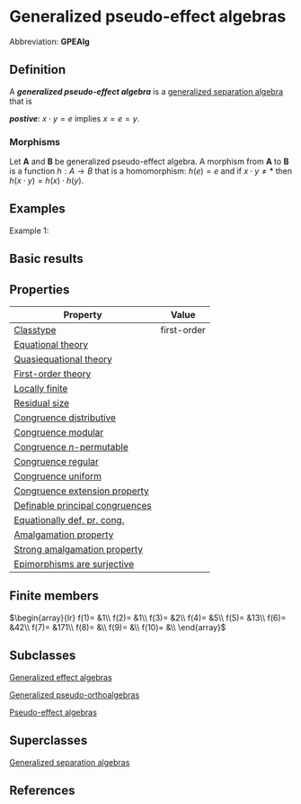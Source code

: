 # Generalized pseudo-effect algebras

Abbreviation: **GPEAlg**

## Definition
A ***generalized pseudo-effect algebra*** is a [generalized separation algebra](generalized_separation_algebras.md) that is

***postive***: $x\cdot y=e$ implies $x=e=y$.

### Morphisms
Let $\mathbf{A}$ and $\mathbf{B}$ be generalized pseudo-effect algebra. A morphism from $\mathbf{A}$ to $\mathbf{B}$ is a function $h:A\rightarrow B$ that is a homomorphism: 
$h(e)=e$ and
if $x\cdot y\ne *$ then $h(x \cdot y)=h(x) \cdot h(y)$.

## Examples
Example 1: 

## Basic results


## Properties



|Property|Value|
|---|---|
|[Classtype](classtype.md)                        |first-order  |
|[Equational theory](equational_theory.md)                | |
|[Quasiequational theory](quasiequational_theory.md)           | |
|[First-order theory](first-order_theory.md)               | |
|[Locally finite](locally_finite.md)                   | |
|[Residual size](residual_size.md)                    | |
|[Congruence distributive](congruence_distributive.md)          | |
|[Congruence modular](congruence_modular.md)               | |
|[Congruence $n$-permutable](congruence_$n$-permutable.md)        | |
|[Congruence regular](congruence_regular.md)               | |
|[Congruence uniform](congruence_uniform.md)               | |
|[Congruence extension property](congruence_extension_property.md)    | |
|[Definable principal congruences](definable_principal_congruences.md)  | |
|[Equationally def. pr. cong.](equationally_def._pr._cong..md)      | |
|[Amalgamation property](amalgamation_property.md)            | |
|[Strong amalgamation property](strong_amalgamation_property.md)     | |
|[Epimorphisms are surjective](epimorphisms_are_surjective.md)      | |

## Finite members

$\begin{array}{lr}
  f(1)= &1\\
  f(2)= &1\\
  f(3)= &2\\
  f(4)= &5\\
  f(5)= &13\\
  f(6)= &42\\
  f(7)= &171\\
  f(8)= &\\
  f(9)= &\\
  f(10)= &\\
\end{array}$

## Subclasses
[Generalized effect algebras](generalized_effect_algebras.md)

[Generalized pseudo-orthoalgebras](generalized_pseudo-orthoalgebras.md)

[Pseudo-effect algebras](pseudo-effect_algebras.md)

## Superclasses
[Generalized separation algebras](generalized_separation_algebras.md)


## References


